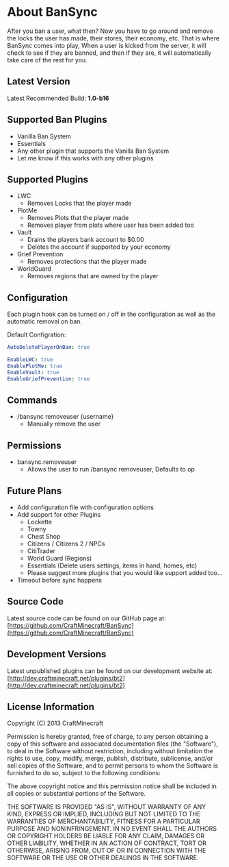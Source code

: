 # About BanSync
After you ban a user, what then?  Now you have to go around and remove the locks the user has made, their stores, their economy, etc.  That is where BanSync comes into play, When a user is kicked from the server, it will check to see if they are banned, and then if they are, it will automatically take care of the rest for you.

## Latest Version
Latest Recommended Build: **1.0-b16**

## Supported Ban Plugins
* Vanilla Ban System
* Essentials
* Any other plugin that supports the Vanilla Ban System
* Let me know if this works with any other plugins

## Supported Plugins
* LWC
	* Removes Locks that the player made
* PlotMe
	* Removes Plots that the player made
	* Removes player from plots where user has been added too
* Vault
	* Drains the players bank account to $0.00
	* Deletes the account if supported by your economy
* Grief Prevention
	* Removes protections that the player made
* WorldGuard
	* Removes regions that are owned by the player

## Configuration
Each plugin hook can be turned on / off in the configuration as well as the automatic removal on ban.

Default Configration:
```yaml
AutoDeletePlayerOnBan: true

EnableLWC: true
EnablePlotMe: true
EnableVault: true
EnableGriefPrevention: true
```

## Commands
* /bansync removeuser {username}
	* Manually remove the user

## Permissions
* bansync.removeuser
	* Allows the user to run /bansync removeuser, Defaults to op

## Future Plans
* Add configuration file with configuration options
* Add support for other Plugins
	* Lockette
	* Towny
	* Chest Shop
	* Citizens / Citizens 2 / NPCs
	* CitiTrader
	* World Guard (Regions)
	* Essentials (Delete users settings, items in hand, homes, etc)
	* Please suggest more plugins that you would like support added too...
* Timeout before sync happens

## Source Code
Latest source code can be found on our GitHub page at: [https://github.com/CraftMinecraft/BanSync](https://github.com/CraftMinecraft/BanSync)

## Development Versions
Latest unpublished plugins can be found on our development website at: [http://dev.craftminecraft.net/plugins/bt2](http://dev.craftminecraft.net/plugins/bt2)

## License Information
Copyright (C) 2013 CraftMinecraft

Permission is hereby granted, free of charge, to any person obtaining a copy of this software and associated documentation files (the "Software"), to deal in the Software without restriction, including without limitation the rights to use, copy, modify, merge, publish, distribute, sublicense, and/or sell copies of the Software, and to permit persons to whom the Software is furnished to do so, subject to the following conditions:

The above copyright notice and this permission notice shall be included in all copies or substantial portions of the Software.

THE SOFTWARE IS PROVIDED "AS IS", WITHOUT WARRANTY OF ANY KIND, EXPRESS OR IMPLIED, INCLUDING BUT NOT LIMITED TO THE WARRANTIES OF MERCHANTABILITY, FITNESS FOR A PARTICULAR PURPOSE AND NONINFRINGEMENT. IN NO EVENT SHALL THE AUTHORS OR COPYRIGHT HOLDERS BE LIABLE FOR ANY CLAIM, DAMAGES OR OTHER LIABILITY, WHETHER IN AN ACTION OF CONTRACT, TORT OR OTHERWISE, ARISING FROM, OUT OF OR IN CONNECTION WITH THE SOFTWARE OR THE USE OR OTHER DEALINGS IN THE SOFTWARE.
